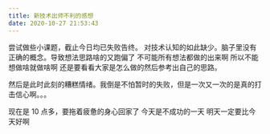 ```yaml
---
title: 新技术出师不利的感想
date: 2020-10-27 21:53:43
---
```


尝试做些小课题，截止今日均已失败告终。
对技术认知的如此缺少。脑子里没有正确的概念。导致想法思路啥的又跑偏了
不可能所有想法都做的出来啊
所以不能想做啥就做啥啊
还是要看看大家是怎么做的然后参考出自己的思路。

然后是此时此刻的糟糕情绪。我倒是不怕暂时的失败，但是一次又一次的是真的打击信心啊。。。

现在是 10 点多，要拖着疲惫的身心回家了
今天是不成功的一天
明天一定要比今天好啊
